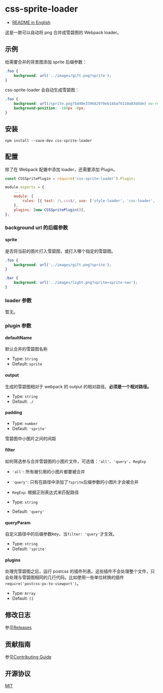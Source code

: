 # css-sprite-loader

- [README in English](README.md)

这是一款可以自动将 png 合并成雪碧图的 Webpack loader。

## 示例

给需要合并的背景图添加 sprite 后缀参数：

``` css
.foo {
    background: url('../images/gift.png?sprite');
}
```

css-sprite-loader 会自动生成雪碧图：

``` css
.foo {
    background: url(/sprite.png?5d40e339682970eb14baf6110a83ddde) no-repeat;
    background-position: -100px -0px;
}
```

## 安装

``` shell
npm install --save-dev css-sprite-loader
```

## 配置

除了在 Webpack 配置中添加 loader，还需要添加 Plugin。

``` javascript
const CSSSpritePlugin = require('css-sprite-loader').Plugin;

module.exports = {
    ...
    module: {
        rules: [{ test: /\.css$/, use: ['style-loader', 'css-loader', 'css-sprite-loader'] }],
    },
    plugins: [new CSSSpritePlugin()],
};
```

### background url 的后缀参数

#### sprite

是否将当前的图片打入雪碧图，或打入哪个指定的雪碧图。

``` css
.foo {
    background: url('../images/gift.png?sprite');
}

.bar {
    background: url('../images/light.png?sprite=sprite-nav');
}
```

<!-- #### retina
是否添加雪碧图，这个参数接受一个雪碧图的路径，如果你没有设置路径我们将会从当前图片相同目录下查找带有@2x后缀的图片。实际上你也可以是用retina3x 或者 retina4x的后缀，甚至更多这种格式的参数，我们将会一一适配。

- Type: `string`
- Default: 'background_sprite'
 -->

### loader 参数

暂无。

### plugin 参数

#### defaultName

默认合并的雪碧图名称

- Type: `String`
- Default: `sprite`

#### output

生成的雪碧图相对于 webpack 的 output 的相对路径。**必须是一个相对路径。**

- Type: `string`
- Default: `./`

#### padding

- Type: `number`
- Default: `'sprite'`

雪碧图中小图片之间的间距

#### filter

如何筛选参与合并雪碧图的小图片文件，可选值：`'all'`、`'query'`、`RegExp`

- `'all'`: 所有被引用的小图片都要被合并
- `'query'`: 只有在路径中添加了`?sprite`后缀参数的小图片才会被合并
- `RegExp`: 根据正则表达式来匹配路径

- Type: `string`
- Default: `'query'`

#### queryParam

自定义路径中的后缀参数key，当`filter: 'query'`才生效。

- Type: `string`
- Default: `'sprite'`

#### plugins

处理完雪碧图之后，运行 postcss 的插件列表。这些插件不会处理整个文件，只会处理与雪碧图相同的几行代码。比如使用一些单位转换的插件`require('postcss-px-to-viewport')`。

- Type: `Array`
- Default: `[]`

## 修改日志

参见[Releases](https://github.com/vusion/css-sprite-loader/releases)

## 贡献指南

参见[Contributing Guide](https://github.com/vusion/DOCUMENTATION/issues/4)

## 开源协议

[MIT](LICENSE)

